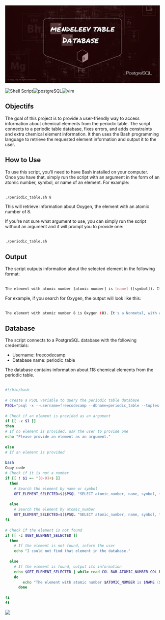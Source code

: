 ![banner](https://github.com/z-bj/Mendeleiv-elements-db-get/blob/master/Mendeleev%20Table%20Database.jpg)

![Shell Script](https://img.shields.io/badge/shell_script-%23121011.svg?style=for-the-badge&logo=gnu-bash&logoColor=white)![postgreSQL](https://camo.githubusercontent.com/281c069a2703e948b536500b9fd808cb4fb2496b3b66741db4013a2c89e91986/68747470733a2f2f696d672e736869656c64732e696f2f62616467652f506f737467726553514c2d3331363139323f7374796c653d666f722d7468652d6261646765266c6f676f3d706f737467726573716c266c6f676f436f6c6f723d7768697465)![vim](https://img.shields.io/badge/Vim-019733.svg?style=for-the-badge&logo=Vim&logoColor=white)




## Objectifs

The goal of this project is to provide a user-friendly way to access information about chemical elements from the periodic table. The script connects to a periodic table database, fixes errors, and adds constraints and extra chemical element information. It then uses the Bash programming language to retrieve the requested element information and output it to the user.

## How to Use

To use this script, you'll need to have Bash installed on your computer. Once you have that, simply run the script with an argument in the form of an atomic number, symbol, or name of an element. For example:

``` bash

./periodic_table.sh 8

```

This will retrieve information about Oxygen, the element with an atomic number of 8.

If you're not sure what argument to use, you can simply run the script without an argument and it will prompt you to provide one:

``` bash

./periodic_table.sh

```

## Output

The script outputs information about the selected element in the following format:

``` bash

The element with atomic number [atomic number] is [name] ([symbol]). It's a [type], with a mass of [atomic mass] amu. [name] has a melting point of [melting point] celsius and a boiling point of [boiling point] celsius.

```

For example, if you search for Oxygen, the output will look like this:

``` bash

The element with atomic number 8 is Oxygen (O). It's a Nonmetal, with a mass of 15.999 amu. Oxygen has a melting point of -218.79 celsius and a boiling point of -182.962 celsius.

```

## Database

The script connects to a PostgreSQL database with the following credentials:

-   Username: freecodecamp
-   Database name: periodic_table

The database contains information about 118 chemical elements from the periodic table.

``` bash

#!/bin/bash

# Create a PSQL variable to query the periodic table database
PSQL="psql -x --username=freecodecamp --dbname=periodic_table --tuples-only -c"

# Check if an element is provided as an argument
if [[ -z $1 ]]
then
# If no element is provided, ask the user to provide one
echo "Please provide an element as an argument."

else
# If an element is provided

bash
Copy code
# Check if it is not a number 
if [[ ! $1 =~ ^[0-9]+$ ]]
  then
    # Search the element by name or symbol
    GET_ELEMENT_SELECTED=$($PSQL "SELECT atomic_number, name, symbol, type, atomic_mass, melting_point_celsius, boiling_point_celsius FROM elements INNER JOIN properties USING(atomic_number) INNER JOIN types USING(type_id) WHERE symbol ILIKE '$1' OR name ILIKE '$1'")
  
  else
    # Search the element by atomic_number
    GET_ELEMENT_SELECTED=$($PSQL "SELECT atomic_number, name, symbol, type, atomic_mass, melting_point_celsius, boiling_point_celsius FROM elements INNER JOIN properties USING(atomic_number)INNER JOIN types USING(type_id) WHERE atomic_number=$1")
fi

# Check if the element is not found
if [[ -z $GET_ELEMENT_SELECTED ]]
  then
    # If the element is not found, inform the user
    echo "I could not find that element in the database."
  
  else
    # If the element is found, output its information
    echo $GET_ELEMENT_SELECTED | while read COL BAR ATOMIC_NUMBER COL BAR NAME COL BAR SYMBOL COL BAR TYPE COL BAR ATOMIC_MASS COL BAR MELTING_POINT COL BAR BOILING_POINT
    do
        echo "The element with atomic number $ATOMIC_NUMBER is $NAME ($SYMBOL). It's a $TYPE, with a mass of $ATOMIC_MASS amu. $NAME has a melting point of $MELTING_POINT celsius and a boiling point of $BOILING_POINT celsius."
      done

fi
fi


```



<img src="https://github.com/z-bj/Periodic-table-database/blob/master/science_parrot.gif" width="36">
